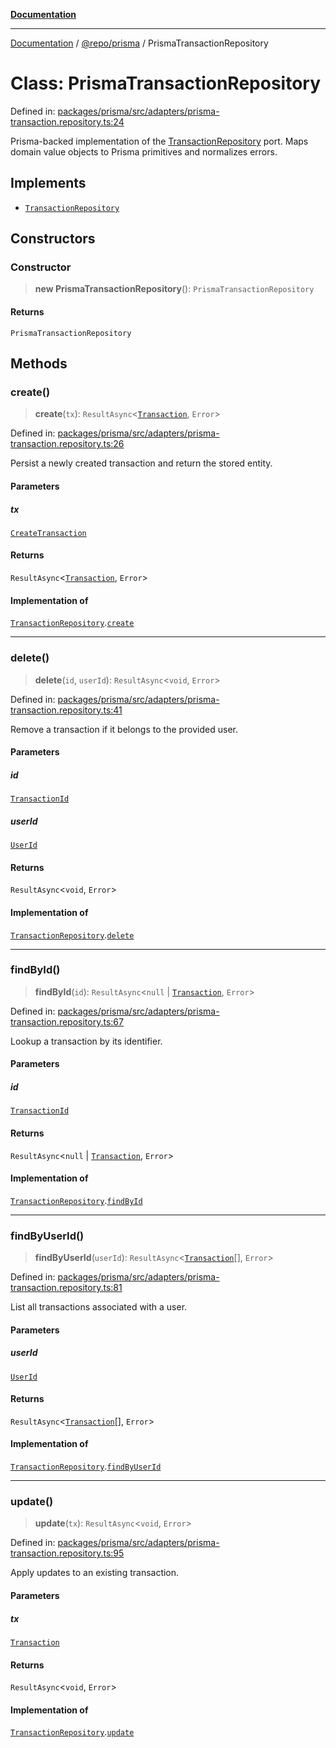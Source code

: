 [**Documentation**](../../../README.md)

***

[Documentation](../../../README.md) / [@repo/prisma](../README.md) / PrismaTransactionRepository

# Class: PrismaTransactionRepository

Defined in: [packages/prisma/src/adapters/prisma-transaction.repository.ts:24](https://github.com/o3osatoshi/experiment/blob/67ff251451cab829206391b718d971ec20ce4dfb/packages/prisma/src/adapters/prisma-transaction.repository.ts#L24)

Prisma-backed implementation of the [TransactionRepository](../../domain/interfaces/TransactionRepository.md) port.
Maps domain value objects to Prisma primitives and normalizes errors.

## Implements

- [`TransactionRepository`](../../domain/interfaces/TransactionRepository.md)

## Constructors

### Constructor

> **new PrismaTransactionRepository**(): `PrismaTransactionRepository`

#### Returns

`PrismaTransactionRepository`

## Methods

### create()

> **create**(`tx`): `ResultAsync`\<[`Transaction`](../../domain/type-aliases/Transaction.md), `Error`\>

Defined in: [packages/prisma/src/adapters/prisma-transaction.repository.ts:26](https://github.com/o3osatoshi/experiment/blob/67ff251451cab829206391b718d971ec20ce4dfb/packages/prisma/src/adapters/prisma-transaction.repository.ts#L26)

Persist a newly created transaction and return the stored entity.

#### Parameters

##### tx

[`CreateTransaction`](../../domain/type-aliases/CreateTransaction.md)

#### Returns

`ResultAsync`\<[`Transaction`](../../domain/type-aliases/Transaction.md), `Error`\>

#### Implementation of

[`TransactionRepository`](../../domain/interfaces/TransactionRepository.md).[`create`](../../domain/interfaces/TransactionRepository.md#create)

***

### delete()

> **delete**(`id`, `userId`): `ResultAsync`\<`void`, `Error`\>

Defined in: [packages/prisma/src/adapters/prisma-transaction.repository.ts:41](https://github.com/o3osatoshi/experiment/blob/67ff251451cab829206391b718d971ec20ce4dfb/packages/prisma/src/adapters/prisma-transaction.repository.ts#L41)

Remove a transaction if it belongs to the provided user.

#### Parameters

##### id

[`TransactionId`](../../domain/type-aliases/TransactionId.md)

##### userId

[`UserId`](../../domain/type-aliases/UserId.md)

#### Returns

`ResultAsync`\<`void`, `Error`\>

#### Implementation of

[`TransactionRepository`](../../domain/interfaces/TransactionRepository.md).[`delete`](../../domain/interfaces/TransactionRepository.md#delete)

***

### findById()

> **findById**(`id`): `ResultAsync`\<`null` \| [`Transaction`](../../domain/type-aliases/Transaction.md), `Error`\>

Defined in: [packages/prisma/src/adapters/prisma-transaction.repository.ts:67](https://github.com/o3osatoshi/experiment/blob/67ff251451cab829206391b718d971ec20ce4dfb/packages/prisma/src/adapters/prisma-transaction.repository.ts#L67)

Lookup a transaction by its identifier.

#### Parameters

##### id

[`TransactionId`](../../domain/type-aliases/TransactionId.md)

#### Returns

`ResultAsync`\<`null` \| [`Transaction`](../../domain/type-aliases/Transaction.md), `Error`\>

#### Implementation of

[`TransactionRepository`](../../domain/interfaces/TransactionRepository.md).[`findById`](../../domain/interfaces/TransactionRepository.md#findbyid)

***

### findByUserId()

> **findByUserId**(`userId`): `ResultAsync`\<[`Transaction`](../../domain/type-aliases/Transaction.md)[], `Error`\>

Defined in: [packages/prisma/src/adapters/prisma-transaction.repository.ts:81](https://github.com/o3osatoshi/experiment/blob/67ff251451cab829206391b718d971ec20ce4dfb/packages/prisma/src/adapters/prisma-transaction.repository.ts#L81)

List all transactions associated with a user.

#### Parameters

##### userId

[`UserId`](../../domain/type-aliases/UserId.md)

#### Returns

`ResultAsync`\<[`Transaction`](../../domain/type-aliases/Transaction.md)[], `Error`\>

#### Implementation of

[`TransactionRepository`](../../domain/interfaces/TransactionRepository.md).[`findByUserId`](../../domain/interfaces/TransactionRepository.md#findbyuserid)

***

### update()

> **update**(`tx`): `ResultAsync`\<`void`, `Error`\>

Defined in: [packages/prisma/src/adapters/prisma-transaction.repository.ts:95](https://github.com/o3osatoshi/experiment/blob/67ff251451cab829206391b718d971ec20ce4dfb/packages/prisma/src/adapters/prisma-transaction.repository.ts#L95)

Apply updates to an existing transaction.

#### Parameters

##### tx

[`Transaction`](../../domain/type-aliases/Transaction.md)

#### Returns

`ResultAsync`\<`void`, `Error`\>

#### Implementation of

[`TransactionRepository`](../../domain/interfaces/TransactionRepository.md).[`update`](../../domain/interfaces/TransactionRepository.md#update)
